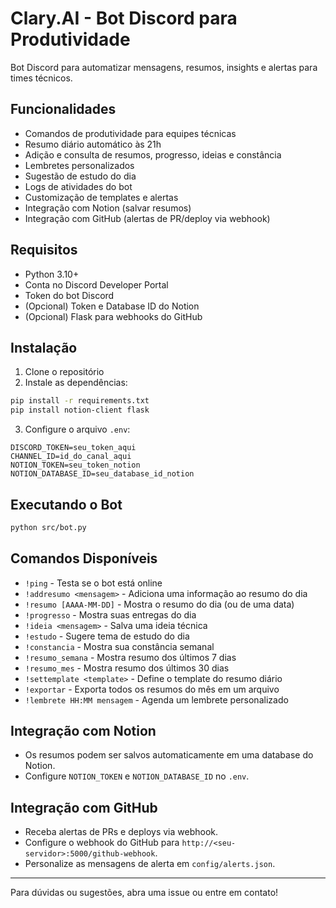 # Clary.AI - Bot Discord para Produtividade

Bot Discord para automatizar mensagens, resumos, insights e alertas para times técnicos.

## Funcionalidades

- Comandos de produtividade para equipes técnicas
- Resumo diário automático às 21h
- Adição e consulta de resumos, progresso, ideias e constância
- Lembretes personalizados
- Sugestão de estudo do dia
- Logs de atividades do bot
- Customização de templates e alertas
- Integração com Notion (salvar resumos)
- Integração com GitHub (alertas de PR/deploy via webhook)

## Requisitos

- Python 3.10+
- Conta no Discord Developer Portal
- Token do bot Discord
- (Opcional) Token e Database ID do Notion
- (Opcional) Flask para webhooks do GitHub

## Instalação

1. Clone o repositório
2. Instale as dependências:
```bash
pip install -r requirements.txt
pip install notion-client flask
```

3. Configure o arquivo `.env`:
```
DISCORD_TOKEN=seu_token_aqui
CHANNEL_ID=id_do_canal_aqui
NOTION_TOKEN=seu_token_notion
NOTION_DATABASE_ID=seu_database_id_notion
```

## Executando o Bot

```bash
python src/bot.py
```

## Comandos Disponíveis

- `!ping` - Testa se o bot está online
- `!addresumo <mensagem>` - Adiciona uma informação ao resumo do dia
- `!resumo [AAAA-MM-DD]` - Mostra o resumo do dia (ou de uma data)
- `!progresso` - Mostra suas entregas do dia
- `!ideia <mensagem>` - Salva uma ideia técnica
- `!estudo` - Sugere tema de estudo do dia
- `!constancia` - Mostra sua constância semanal
- `!resumo_semana` - Mostra resumo dos últimos 7 dias
- `!resumo_mes` - Mostra resumo dos últimos 30 dias
- `!settemplate <template>` - Define o template do resumo diário
- `!exportar` - Exporta todos os resumos do mês em um arquivo
- `!lembrete HH:MM mensagem` - Agenda um lembrete personalizado

## Integração com Notion
- Os resumos podem ser salvos automaticamente em uma database do Notion.
- Configure `NOTION_TOKEN` e `NOTION_DATABASE_ID` no `.env`.

## Integração com GitHub
- Receba alertas de PRs e deploys via webhook.
- Configure o webhook do GitHub para `http://<seu-servidor>:5000/github-webhook`.
- Personalize as mensagens de alerta em `config/alerts.json`.

---

Para dúvidas ou sugestões, abra uma issue ou entre em contato!
